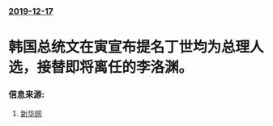### [2019-12-17](/news/2019/12/17/index.md)

##### 
#  韩国总统文在寅宣布提名丁世均为总理人选，接替即将离任的李洛渊。 




### 信息来源:

1. [新华网](http://www.xinhuanet.com/world/2019-12/19/c_1210401564.htm)
